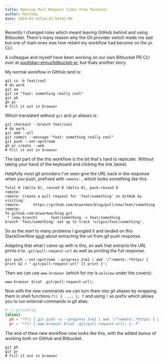 ```yaml
---
title: Opening Pull Request links from Terminal
author: Matthew
date: 2024-05-31T14:47:54+01:00
---
```


Recently I changed roles which meant leaving GitHub behind and using Bitbucket. There's many reason why the Git provider switch made me sad but one of main ones was how reliant my workflow had become on the `gh` CLI.<!--more-->

A colleague and myself have been working on our own Bitbucket PR CLI over at [quotidian-ennui/bitbucket-pr](https://github.com/quotidian-ennui/bitbucket-pr/), but thats another story.

My normal workflow in GitHub land is:

```shell
git co -b feat/cool
# do work
git aa
git cm "feat: something really cool"
git ph
gh pc
# Fill it out in browser
```

Which translated without `git` and `gh` aliases is:

```shell
git checkout --branch feat/cool
# do work
git add --all
git commit --message "feat: something really cool"
git push --set-upstream
gh pr create --web
# Fill it out in browser
```

The last part of the this workflow is the bit that's hard to replicate. Without taking your hand of the keyboard and clicking the link (lame).

Helpfully most git providers I've seen give the URL back in the response when you push, prefixed with `remote:` , which looks something like this:

```text
Total 0 (delta 0), reused 0 (delta 0), pack-reused 0
remote:
remote: Create a pull request for 'feat/something' on GitHub by visiting:
remote:      https://github.com/mcwarman/blog/pull/new/feat/something
remote:
To github.com:mcwarman/blog.git
 * [new branch]      feat/something -> feat/something
branch 'feat/something' set up to track 'origin/feat/something'.
```

So as the start to many problems I googled it and landed on this StackOverflow [post](https://stackoverflow.com/questions/42927782/extract-url-from-git-push-remote-response) about extracting the url from git push response.

Adapting that what I came up with is this, an awk that extracts the URL prints it to `.git/pull-request-url` as well as printing the full response.

```shell
git push --set-upstream --progress 2>&1 | awk '/^remote:.*https/ { print $2 > ".git/pull-request-url" }{ print }';
```

Then we can use `www-browser` (which for me is `wslview` under the covers):

```shell
www-browser $(cat .git/pull-request-url);
```

Now with the new commands we can turn them into git aliases by wrapping them in shell functions  `f() { ...; }; f` and using `!` as prefix which allows you to run external commands in git alias:

```toml
# ~/.gitconfig
[alias]
  ph = "!f() { git push -u --progress 2>&1 | awk '/^remote:.*https/ { print $2 > \".git/pull-request-url\" }{ print }'; }; f"
  pr = "!f() { www-browser $(cat .git/pull-request-url); }; f"
```

The end of thew new workflow now looks like this, with the added bonus of working both on GitHub and Bitbucket.

```shell
git ph
git pr
# Fill it out in browser
```
